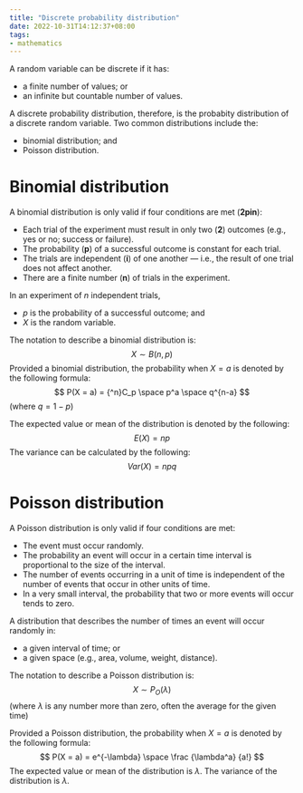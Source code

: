 ```yaml
---
title: "Discrete probability distribution"
date: 2022-10-31T14:12:37+08:00
tags:
- mathematics
---
```


A random variable can be discrete if it has:
- a finite number of values; or
- an infinite but countable number of values.

A discrete probability distribution, therefore, is the probabity distribution of a discrete random variable. Two common distributions include the:
- binomial distribution; and
- Poisson distribution.

# Binomial distribution

A binomial distribution is only valid if four conditions are met (**2pin**):
- Each trial of the experiment must result in only two (**2**) outcomes (e.g., yes or no; success or failure).
- The probability (**p**) of a successful outcome is constant for each trial.
- The trials are independent (**i**) of one another — i.e., the result of one trial does not affect another.
- There are a finite number (**n**) of trials in the experiment.

In an experiment of $n$ independent trials,
- $p$ is the probability of a successful outcome; and
- $X$ is the random variable.

The notation to describe a binomial distribution is:
$$
X \sim B (n, p)
$$
Provided a binomial distribution, the probability when $X = a$ is denoted by the following formula:
$$
P(X = a) = {^n}C_p \space p^a \space q^{n-a}
$$
(where $q = 1 - p$)

The expected value or mean of the distribution is denoted by the following:
$$
E(X) = np
$$
The variance can be calculated by the following:
$$
Var(X) = npq
$$

# Poisson distribution

A Poisson distribution is only valid if four conditions are met:
- The event must occur randomly.
- The probability an event will occur in a certain time interval is proportional to the size of the interval.
- The number of events occurring in a unit of time is independent of the number of events that occur in other units of time.
- In a very small interval, the probability that two or more events will occur tends to zero.

A distribution that describes the number of times an event will occur randomly in:
- a given interval of time; or
- a given space (e.g., area, volume, weight, distance).

The notation to describe a Poisson distribution is:
$$
X \sim P_O (\lambda)
$$
(where $\lambda$ is any number more than zero, often the average for the given time)

Provided a Poisson distribution, the probability when $X = a$ is denoted by the following formula:
$$
P(X = a) = e^{-\lambda} \space \frac {\lambda^a} {a!}
$$
The expected value or mean of the distribution is $\lambda$.
The variance of the distribution is $\lambda$.